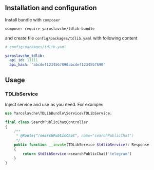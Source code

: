 ## Installation and configuration
Install bundle with `composer`
```bash
composer require yaroslavche/tdlib-bundle
```
and create file `config/packages/tdlib.yaml` with following content
```yaml
# config/packages/tdlib.yaml

yaroslavche_tdlib:
  api_id: 11111
  api_hash: 'abcdef1234567890abcdef1234567890'
```

## Usage

### TDLibService
Inject service and use as you need. For example:
```php
use Yaroslavche\TDLibBundle\Service\TDLibService;

final class SearchPublicChatController
{
    /**
     * @Route("/searchPublicChat", name="searchPublicChat")
     */
    public function __invoke(TDLibService $tdlibService): Response
    {
        return $tdlibService->searchPublicChat('telegram')
    }
}
```